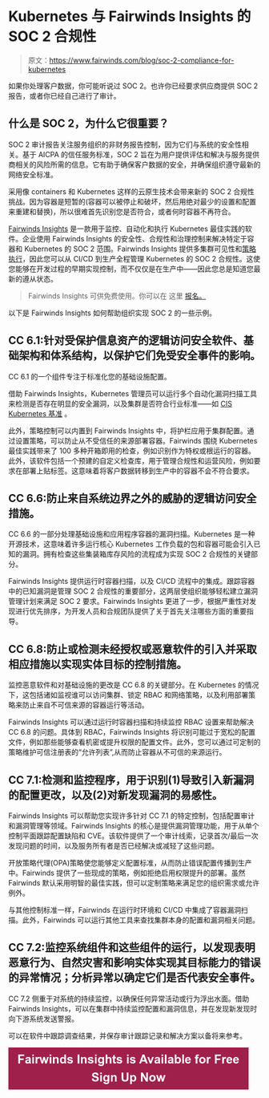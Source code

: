 # Kubernetes 与 Fairwinds Insights 的 SOC 2 合规性

> 原文：<https://www.fairwinds.com/blog/soc-2-compliance-for-kubernetes>

 如果你处理客户数据，你可能听说过 SOC 2。也许你已经要求供应商提供 SOC 2 报告，或者你已经自己进行了审计。

## 什么是 SOC 2，为什么它很重要？

SOC 2 审计报告关注服务组织的非财务报告控制，因为它们与系统的安全性相关。基于 AICPA 的信任服务标准，SOC 2 旨在为用户提供评估和解决与服务提供商相关的风险所需的信息。它有助于确保客户数据的安全，并确保组织遵守最新的网络安全标准。

采用像 containers 和 Kubernetes 这样的云原生技术会带来新的 SOC 2 合规性挑战。因为容器是短暂的(容器可以被停止和破坏，然后用绝对最少的设置和配置来重建和替换)，所以很难首先识别您是否符合，或者何时容器不再符合。

[Fairwinds Insights](/insights) 是一款用于监控、自动化和执行 Kubernetes 最佳实践的软件。企业使用 Fairwinds Insights 的安全性、合规性和治理控制来解决特定于容器和 Kubernetes 的 SOC 2 范围。Fairwinds Insights 提供多集群可见性和[策略执行](/kubernetes-policy-enforcement)，因此您可以从 CI/CD 到生产全程管理 Kubernetes 的 SOC 2 合规性。这使您能够在开发过程的早期实现控制，而不仅仅是在生产中——因此您总是知道您最新的遵从状态。

> Fairwinds Insights 可供免费使用。你可以在 这里 [报名。](https://www.fairwinds.com/coming-soon)

以下是 Fairwinds Insights 如何帮助组织实现 SOC 2 的一些示例。

## **CC 6.1:针对受保护信息资产的逻辑访问安全软件、基础架构和体系结构，以保护它们免受安全事件的影响。**

CC 6.1 的一个组件专注于标准化您的基础设施配置。

借助 Fairwinds Insights，Kubernetes 管理员可以运行多个自动化漏洞扫描工具来检测是否存在明显的安全漏洞，以及集群是否符合行业标准——如 [CIS Kubernetes 基准](https://www.cisecurity.org/benchmark/kubernetes/) 。

此外，策略控制可以内置到 Fairwinds Insights 中，将护栏应用于集群配置。通过设置策略，可以防止从不受信任的来源部署容器。Fairwinds 围绕 Kubernetes 最佳实践带来了 100 多种开箱即用的检查，例如识别作为特权或根运行的容器。此外，该软件包括一个预建的自定义检查库，用于管理合规性和运营风险，例如要求在部署上贴标签。这意味着将客户数据转移到生产中的容器不会不符合要求。

## **CC 6.6:防止来自系统边界之外的威胁的逻辑访问安全措施。**

CC 6.6 的一部分处理基础设施和应用程序容器的漏洞扫描。Kubernetes 是一种开源技术，这意味着许多运行核心 Kubernetes 工作负载的包和容器可能会引入已知的漏洞。拥有检查这些集装箱库存风险的流程成为实现 SOC 2 合规性的关键部分。

Fairwinds Insights 提供运行时容器扫描，以及 CI/CD 流程中的集成。跟踪容器中的已知漏洞是管理 SOC 2 合规性的重要部分，这两层使组织能够轻松建立漏洞管理计划来满足 SOC 2 要求。Fairwinds Insights 更进了一步，根据严重性对发现进行优先排序，为开发人员和合规团队提供了关于首先关注哪些方面的重要指导。

## **CC 6.8:防止或检测未经授权或恶意软件的引入并采取相应措施以实现实体目标的控制措施。**

监控恶意软件和对基础设施的更改是 CC 6.8 的关键部分。在 Kubernetes 的情况下，这包括诸如监视谁可以访问集群、锁定 RBAC 和网络策略，以及利用部署策略来防止来自不可信来源的容器运行等活动。

Fairwinds Insights 可以通过运行时容器扫描和持续监控 RBAC 设置来帮助解决 CC 6.8 的问题。具体到 RBAC，Fairwinds Insights 将识别可能过于宽松的配置文件，例如那些能够查看机密或提升权限的配置文件。此外，您可以通过可定制的策略维护可信注册表的“允许列表”,从而防止容器从不可信的来源运行。

## **CC 7.1:检测和监控程序，用于识别(1)导致引入新漏洞的配置更改，以及(2)对新发现漏洞的易感性。**

Fairwinds Insights 可以帮助您实现许多针对 CC 7.1 的特定控制，包括配置审计和漏洞管理等领域。Fairwinds Insights 的核心是提供漏洞管理功能，用于从单个控制平面跟踪配置缺陷和 CVE。该软件提供了一个审计线索，记录首次/最后一次发现问题的时间，以及服务所有者是否已经解决或减轻了这些问题。

开放策略代理(OPA)策略使您能够定义配置标准，从而防止错误配置传播到生产中。Fairwinds 提供了一些现成的策略，例如拒绝启用权限提升的部署。虽然 Fairwinds 默认采用明智的最佳实践，但可以定制策略来满足您的组织需求或允许例外。

与其他控制标准一样，Fairwinds 在运行时环境和 CI/CD 中集成了容器漏洞扫描。此外，Fairwinds 可以运行其他工具来查找集群本身的配置和漏洞相关问题。

## **CC 7.2:监控系统组件和这些组件的运行，以发现表明恶意行为、自然灾害和影响实体实现其目标能力的错误的异常情况；分析异常以确定它们是否代表安全事件。**

CC 7.2 侧重于对系统的持续监控，以确保任何异常活动或行为浮出水面。借助 Fairwinds Insights，可以在集群中持续监控配置和漏洞信息，并在发现新发现时向下游系统发送警报。

可以在软件中跟踪调查结果，并保存审计跟踪记录和解决方案以备将来参考。

[![Fairwinds Insights is Available for Free Sign Up Now](img/90e93a941f22f2087c3a229a91ea6c10.png)](https://cta-redirect.hubspot.com/cta/redirect/2184645/d329e036-9905-4715-85b8-31a98b50623c)